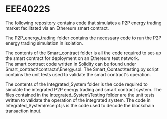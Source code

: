 # EEE4022S

The following repository contains code that simulates a P2P energy trading market facilitated via an Ethereum smart contract.

The P2P_energy_trading folder contains the necessary code to run the P2P energy trading simulation in isolation.

The contents of the Smart_contract folder is all the code required to set-up the smart contract for deployment on an Ethereum test network.  
The smart contract code written in Solidity can be found under Smart_contract\contracts\Energy.sol.
The Smart_Contact\testing.py script contains the unit tests used to validate the smart contract's operation.

The contents of the Integrated_System folder is the code required to simulate the integrated P2P energy trading and smart contract system.
The files contained in the Integrated_System\Testing folder are the unit tests written to validate the operation of the integrated system.
The code in Integrated_System\receipt.js is the code used to decode the blockchain transaction input.
